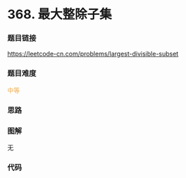 # 368. 最大整除子集

### 题目链接

https://leetcode-cn.com/problems/largest-divisible-subset

### 题目难度

<font color=#F0AD4E>中等</font>

### 思路



### 图解

无

### 代码

```python
```